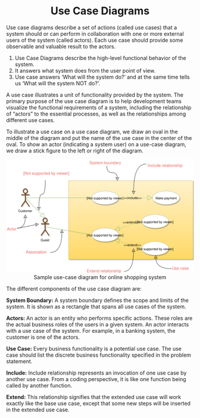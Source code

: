 <h1 align="center">Use Case Diagrams</h1>

Use case diagrams describe a set of actions (called use cases) that a system should or can perform in collaboration with one or more external users of the system (called actors). Each use case should provide some observable and valuable result to the actors.

1. Use Case Diagrams describe the high-level functional behavior of the system.
2. It answers what system does from the user point of view.
3. Use case answers ‘What will the system do?’ and at the same time tells us ‘What will the system NOT do?’.

A use case illustrates a unit of functionality provided by the system. The primary purpose of the use case diagram is to help development teams visualize the functional requirements of a system, including the relationship of “actors” to the essential processes, as well as the relationships among different use cases.

To illustrate a use case on a use case diagram, we draw an oval in the middle of the diagram and put the name of the use case in the center of the oval. To show an actor (indicating a system user) on a use-case diagram, we draw a stick figure to the left or right of the diagram.

<p align="center">
    <img src="media-files/use-case-diagram.svg" alt="UML">
    <br />
    Sample use-case diagram for online shopping system
</p>

The different components of the use case diagram are:

**System Boundary:** A system boundary defines the scope and limits of the system. It is shown as a rectangle that spans all use cases of the system.

**Actors:** An actor is an entity who performs specific actions. These roles are the actual business roles of the users in a given system. An actor interacts with a use case of the system. For example, in a banking system, the customer is one of the actors.

**Use Case:** Every business functionality is a potential use case. The use case should list the discrete business functionality specified in the problem statement.

**Include:** Include relationship represents an invocation of one use case by another use case. From a coding perspective, it is like one function being called by another function.

**Extend:** This relationship signifies that the extended use case will work exactly like the base use case, except that some new steps will be inserted in the extended use case.